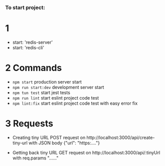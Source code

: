 ### To start project:

# 1

- start: 'redis-server'
- start: 'redis-cli'

# 2 Commands

- `npm start` production server start
- `npm run start:dev` development server start
- `npm tun test` start jest tests
- `npm run lint` start eslint project code test
- `npm lint:fix` start eslint project code test with easy error fix

# 3 Requests

- Creating tiny URL
  POST request on http://localhost:3000/api/create-tiny-url
  with JSON body {"url": "https:...."}

- Getting back tiny URL
  GET request on http://localhost:3000/api/:tinyUrl
  with req.params "......"
